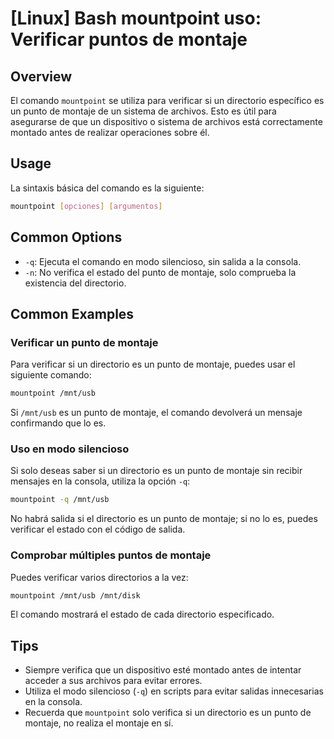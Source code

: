 # [Linux] Bash mountpoint uso: Verificar puntos de montaje

## Overview
El comando `mountpoint` se utiliza para verificar si un directorio específico es un punto de montaje de un sistema de archivos. Esto es útil para asegurarse de que un dispositivo o sistema de archivos está correctamente montado antes de realizar operaciones sobre él.

## Usage
La sintaxis básica del comando es la siguiente:

```bash
mountpoint [opciones] [argumentos]
```

## Common Options
- `-q`: Ejecuta el comando en modo silencioso, sin salida a la consola.
- `-n`: No verifica el estado del punto de montaje, solo comprueba la existencia del directorio.

## Common Examples

### Verificar un punto de montaje
Para verificar si un directorio es un punto de montaje, puedes usar el siguiente comando:

```bash
mountpoint /mnt/usb
```

Si `/mnt/usb` es un punto de montaje, el comando devolverá un mensaje confirmando que lo es.

### Uso en modo silencioso
Si solo deseas saber si un directorio es un punto de montaje sin recibir mensajes en la consola, utiliza la opción `-q`:

```bash
mountpoint -q /mnt/usb
```

No habrá salida si el directorio es un punto de montaje; si no lo es, puedes verificar el estado con el código de salida.

### Comprobar múltiples puntos de montaje
Puedes verificar varios directorios a la vez:

```bash
mountpoint /mnt/usb /mnt/disk
```

El comando mostrará el estado de cada directorio especificado.

## Tips
- Siempre verifica que un dispositivo esté montado antes de intentar acceder a sus archivos para evitar errores.
- Utiliza el modo silencioso (`-q`) en scripts para evitar salidas innecesarias en la consola.
- Recuerda que `mountpoint` solo verifica si un directorio es un punto de montaje, no realiza el montaje en sí.